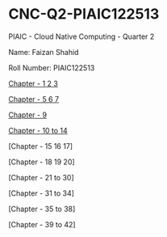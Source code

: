 # CNC-Q2-PIAIC122513
PIAIC - Cloud Native Computing - Quarter 2

Name: Faizan Shahid

Roll Number: PIAIC122513

[Chapter - 1 2 3](https://github.com/FShahid/CNC-Q2-PIAIC122513/tree/main/PIAIC-JS-Assignments/JS%20chapter%201%2C2%2C3)

[Chapter - 5 6 7](https://github.com/FShahid/CNC-Q2-PIAIC122513/tree/main/PIAIC-JS-Assignments/JS%20chapter%205%2C6%2C7)

[Chapter - 9](https://github.com/FShahid/CNC-Q2-PIAIC122513/tree/main/PIAIC-JS-Assignments/JS%20chapter%209)

[Chapter - 10 to 14](https://github.com/FShahid/CNC-Q2-PIAIC122513/tree/main/PIAIC-JS-Assignments/JS%20chapter%2010%20to%2014)

[Chapter - 15 16 17]

[Chapter - 18 19 20]

[Chapter - 21 to 30]

[Chapter - 31 to 34]

[Chapter - 35 to 38]

[Chapter - 39 to 42]